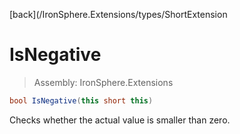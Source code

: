 ﻿

[back](/IronSphere.Extensions/types/ShortExtension

# IsNegative

> Assembly: IronSphere.Extensions

```csharp
bool IsNegative(this short this)
```

Checks whether the actual value is smaller than zero.

 